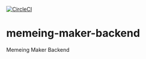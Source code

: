 [![CircleCI](https://circleci.com/gh/limitless-harmony/memeing-maker-backend.svg?style=svg)](https://circleci.com/gh/limitless-harmony/memeing-maker-backend)

# memeing-maker-backend
Memeing Maker Backend
